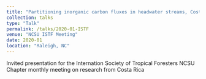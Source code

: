 ```yaml
---
title: "Partitioning inorganic carbon fluxes in headwater streams, Costa Rica"
collection: talks
type: "Talk"
permalink: /talks/2020-01-ISTF
venue: "NCSU ISTF Meeting"
date: 2020-01
location: "Raleigh, NC"
---
```


Invited presentation for the Internation Society of Tropical Foresters NCSU Chapter monthly meeting on research from Costa Rica
